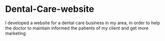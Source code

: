 # Dental-Care-website
I developed a website for a dental care business in my area, in order to help the doctor to maintain informed the patients of my client and get more marketing
